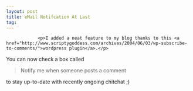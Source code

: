 ```yaml
---
layout: post
title: eMail Notifcation At Last
tag: 
---
```



                <p>I added a neat feature to my blog thanks to this <a href="http://www.scriptygoddess.com/archives/2004/06/03/wp-subscribe-to-comments/">wordpress plugin</a>.</p>
<p>You can now check a box called </p>
<blockquote>Notify me when someone posts a comment</blockquote>
<p>to stay up-to-date with recently ongoing chitchat ;)</p>
            

